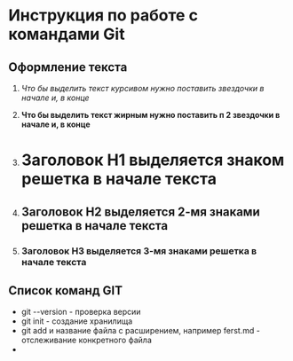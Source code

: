 # Инструкция по работе с командами Git 

## Оформление текста

1. *Что бы выделить текст курсивом нужно поставить звездочки в начале и, в конце*

2. **Что бы выделить текст жирным нужно поставить п 2 звездочки в начале и, в конце**

3. # Заголовок H1 выделяется знаком решетка в начале текста

4. ## Заголовок H2 выделяется 2-мя знаками решетка в начале текста

5. ### Заголовок H3 выделяется 3-мя знаками решетка в начале текста

## Список команд GIT

* git --version - проверка версии
* git init - создание хранилища
* git add и название файла с расширением, например ferst.md - отслеживание конкретного файла
* 

